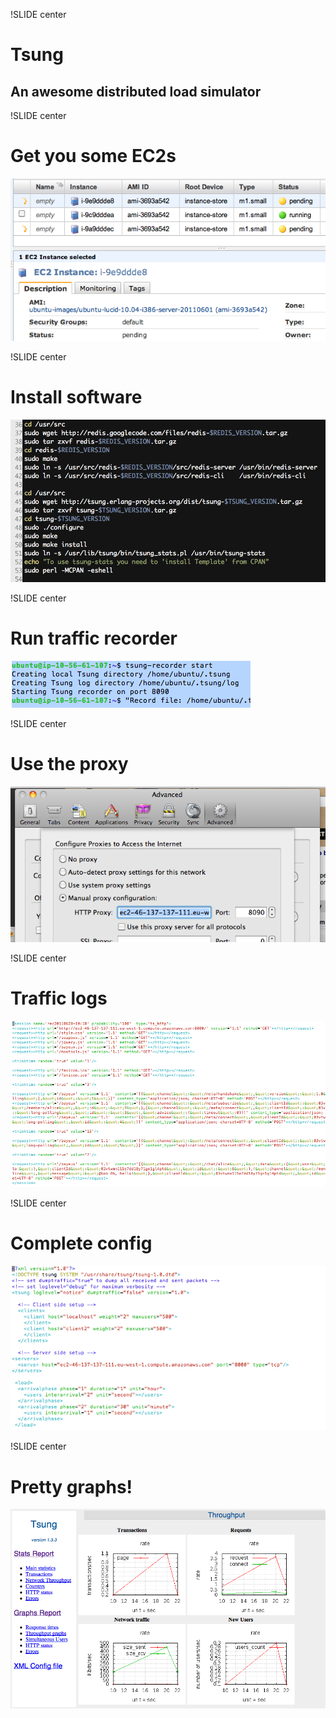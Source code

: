!SLIDE center
# Tsung
## An awesome distributed load simulator

!SLIDE center
# Get you some EC2s
![](ec2.png)

!SLIDE center
# Install software
![](install.png)

!SLIDE center
# Run traffic recorder
![](recorder.png)

!SLIDE center
# Use the proxy
![](proxy.png)

!SLIDE center
# Traffic logs
![](traffic.png)

!SLIDE center
# Complete config
![](config.png)

!SLIDE center
# Pretty graphs!
![](report.png)
